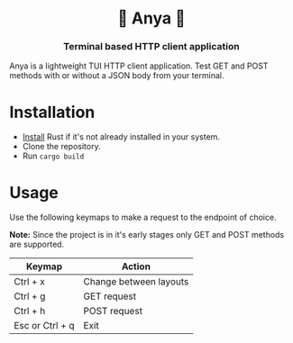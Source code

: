 <div align="center">
    <h1>🍱 Anya 🍱</h1>
    <h3> Terminal based HTTP client application </h3>
</div>

Anya is a lightweight TUI HTTP client application. Test GET and POST methods with or without a JSON body from your terminal.

# Installation

- [Install](https://www.rust-lang.org/tools/install) Rust if it's not already installed in your system.
- Clone the repository.
- Run `cargo build`

# Usage

Use the following keymaps to make a request to the endpoint of choice.

<b>Note:</b> Since the project is in it's early stages only GET and POST methods are supported.

| Keymap | Action |
------|------
| Ctrl + x | Change between layouts
| Ctrl + g | GET request
| Ctrl + h | POST request
| Esc or Ctrl + q | Exit
